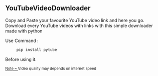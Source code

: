 <h2>YouTubeVideoDownloader</h2>
<p>Copy and Paste your favourite YouTube video link and here you go.
 Download every YouTube videos with links with this simple downloader made with python</p>


<p>Use Command : </p>

```sh
     pip install pytube
 ```
<p>Before using it.</p>
<sub><a href="#">Note ~ </a> Video quality may depends on internet speed</sub>
